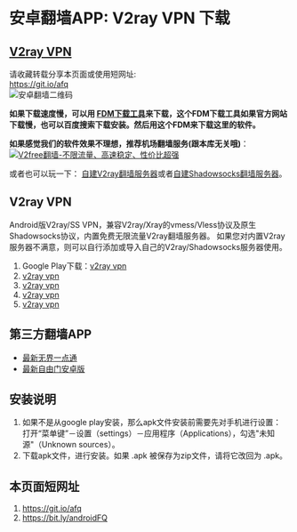 # 安卓翻墙APP: V2ray VPN 下载

[V2ray VPN](#v-2-ray-vpn)
---------------------------------------------------------------------------

请收藏转载分享本页面或使用短网址:  
https://git.io/afq  
![安卓翻墙二维码](https://user-images.githubusercontent.com/4361923/71604745-0ca29f00-2b9f-11ea-9c16-680145d7699a.jpg)

**如果下载速度慢，可以用 [FDM下载工具](https://www.freedownloadmanager.org/zh/)来下载，这个FDM下载工具如果官方网站下载慢，也可以百度搜索下载安装。然后用这个FDM来下载这里的软件。**

**如果感觉我们的软件效果不理想，推荐机场翻墙服务(跟本库无关哦)**：  
[![V2free翻墙-不限流量、高速稳定、性价比超强](https://raw.githubusercontent.com/bannedbook/fanqiang/master/v2ss/images/v2free.jpg)](https://github.com/bannedbook/fanqiang/wiki/V2ray%E6%9C%BA%E5%9C%BA)  

或者也可以玩一下：
[自建V2ray翻墙服务器](https://github.com/bannedbook/fanqiang/blob/master/v2ss/%E8%87%AA%E5%BB%BAV2ray%E6%9C%8D%E5%8A%A1%E5%99%A8%E7%AE%80%E6%98%8E%E6%95%99%E7%A8%8B.md)或者[自建Shadowsocks翻墙服务器](https://github.com/bannedbook/fanqiang/blob/master/v2ss/%E8%87%AA%E5%BB%BAShadowsocks%E6%9C%8D%E5%8A%A1%E5%99%A8%E7%AE%80%E6%98%8E%E6%95%99%E7%A8%8B.md)。  

## V2ray VPN<a name="v-2-ray-vpn"></a>

Android版V2ray/SS VPN，兼容V2ray/Xray的vmess/Vless协议及原生Shadowsocks协议，内置免费无限流量V2ray翻墙服务器。 如果您对内置V2ray服务器不满意，则可以自行添加或导入自己的V2ray/Shadowsocks服务器使用。
	
1.  Google Play下载：[v2ray vpn](https://play.google.com/store/apps/details?id=free.v2ray.proxy.VPN)
2.  [v2ray vpn](https://d1a.88888811.xyz/v2ray.vpn-universal-release.apk)
3.  [v2ray vpn](https://d1.88888811.xyz/v2ray.vpn-universal-release.apk)
4.  [v2ray vpn](https://d2.88888811.xyz/v2ray.vpn-universal-release.apk)
5.  [v2ray vpn](https://github.com/bannedbook/v2ray.vpn/releases)
	
## 第三方翻墙APP
	
*   [最新无界一点通](https://s3.amazonaws.com/wujie/um.apk)
*   [最新自由门安卓版](https://git.io/fgma)

## 安装说明

1.  如果不是从google play安装，那么apk文件安装前需要先对手机进行设置： 打开“菜单键”－设置（settings）－应用程序（Applications），勾选"未知源"（Unknown sources）。
2.  下载apk文件，进行安装。如果 .apk 被保存为zip文件，请将它改回为 .apk。

## 本页面短网址

1. https://git.io/afq
2. https://bit.ly/androidFQ 

